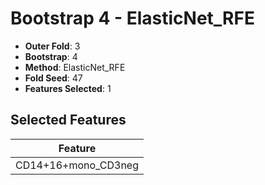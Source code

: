 # Bootstrap 4 - ElasticNet_RFE

- **Outer Fold**: 3
- **Bootstrap**: 4
- **Method**: ElasticNet_RFE
- **Fold Seed**: 47
- **Features Selected**: 1

## Selected Features

| Feature |
|---------|
| CD14+16+mono_CD3neg |
